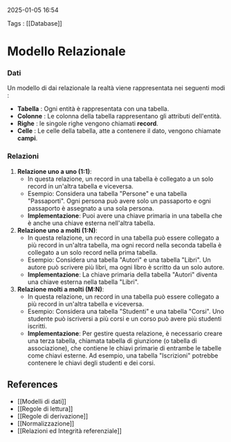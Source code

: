 2025-01-05 16:54

Tags : [[Database]]

# Modello Relazionale

### Dati

Un modello di dai relazionale la realtà viene rappresentata nei seguenti modi : 

- **Tabella** : Ogni entità è rappresentata con una tabella.
- **Colonne** : Le colonna della tabella rappresentano gli attributi dell'entità.
- **Righe** : le singole righe vengono chiamati **record**.
- **Celle** : Le celle della tabella, atte a contenere il dato, vengono chiamate **campi**.

### Relazioni

1. **Relazione uno a uno (1:1)**:
    - In questa relazione, un record in una tabella è collegato a un solo record in un'altra tabella e viceversa.
    - Esempio: Considera una tabella "Persone" e una tabella "Passaporti". Ogni persona può avere solo un passaporto e ogni passaporto è assegnato a una sola persona.
    - **Implementazione**: Puoi avere una chiave primaria in una tabella che è anche una chiave esterna nell'altra tabella.
1. **Relazione uno a molti (1:N)**:
    - In questa relazione, un record in una tabella può essere collegato a più record in un'altra tabella, ma ogni record nella seconda tabella è collegato a un solo record nella prima tabella.
    - Esempio: Considera una tabella "Autori" e una tabella "Libri". Un autore può scrivere più libri, ma ogni libro è scritto da un solo autore.
    - **Implementazione**: La chiave primaria della tabella "Autori" diventa una chiave esterna nella tabella "Libri".
2. **Relazione molti a molti (M:N)**:
    - In questa relazione, un record in una tabella può essere collegato a più record in un'altra tabella e viceversa.
    - Esempio: Considera una tabella "Studenti" e una tabella "Corsi". Uno studente può iscriversi a più corsi e un corso può avere più studenti iscritti.
    - **Implementazione**: Per gestire questa relazione, è necessario creare una terza tabella, chiamata tabella di giunzione (o tabella di associazione), che contiene le chiavi primarie di entrambe le tabelle come chiavi esterne. Ad esempio, una tabella "Iscrizioni" potrebbe contenere le chiavi degli studenti e dei corsi.

## References

- [[Modelli di dati]] 
- [[Regole di lettura]]
- [[Regole di derivazione]]
- [[Normalizzazione]]
- [[Relazioni ed Integrità referenziale]]